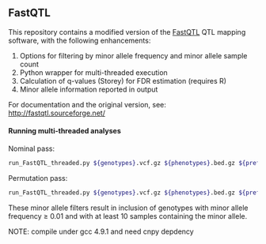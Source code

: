 ## FastQTL

This repository contains a modified version of the [FastQTL](http://fastqtl.sourceforge.net/) QTL mapping software, with the following enhancements:

1. Options for filtering by minor allele frequency and minor allele sample count
2. Python wrapper for multi-threaded execution
3. Calculation of q-values (Storey) for FDR estimation (requires R)
4. Minor allele information reported in output

For documentation and the original version, see: http://fastqtl.sourceforge.net/

#### Running multi-threaded analyses

Nominal pass:
```bash
run_FastQTL_threaded.py ${genotypes}.vcf.gz ${phenotypes}.bed.gz ${prefix} --covariates ${covariates}.txt.gz --window 1e6 --ma_sample_threshold 10 --maf_threshold 0.01 --chunks 100 --threads 10
```
Permutation pass:
```bash
run_FastQTL_threaded.py ${genotypes}.vcf.gz ${phenotypes}.bed.gz ${prefix} --covariates ${covariates}.txt.gz --permute 1000 10000 --window 1e6 --ma_sample_threshold 10 --maf_threshold 0.01 --chunks 100 --threads 10
```
These minor allele filters result in inclusion of genotypes with minor allele frequency ≥ 0.01 and with at least 10 samples containing the minor allele.

NOTE: compile under gcc 4.9.1 and need cnpy depdency
